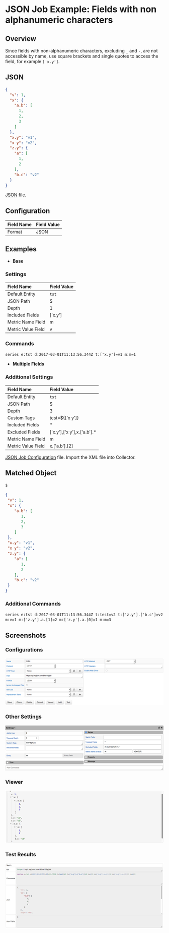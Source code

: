 # JSON Job Example: Fields with non alphanumeric characters

## Overview

Since fields with non-alphanumeric characters, excluding `_` and `-`, are not accessible by name, use square brackets and single quotes to access the field, for example `['x.y']`.

## JSON

```json
{
  "v": 1,
  "x": {
    "a.b": [
      1,
      2,
      3
    ]
  },
  "x.y": "v1",
  "x y": "v2",
  "z.y": {
    "a": [
      1,
      2
    ],
    "b.c": "v2"
  }
}
```

[JSON](./fields_with_non_alphanumeric.json) file.

## Configuration

Field Name | Field Value
:--------- | :----------
Format     | JSON

## Examples

* **Base**

### Settings

  Field Name         | Field Value
:----------------- | :----------
Default Entity     | `tst`
JSON Path          | $
Depth              | 1
Included Fields    | ['x.y']
Metric Name Field  | m
Metric Value Field | v

### Commands

   ```ls
 series e:tst d:2017-03-01T11:13:56.344Z t:['x.y']=v1 m:m=1
 ```

* **Multiple Fields**

### Additional Settings

  Field Name         | Field Value
:----------------- | :----------
Default Entity     | `tst`
JSON Path          | $
Depth              | 3
Custom Tags        | test=${['x y']}
Included Fields    | *
Excluded Fields    | ['x.y'],['x y'],x.['a.b'].*
Metric Name Field  | m
Metric Value Field | x.['a.b'].[2]

  [JSON Job Configuration](./fields_with_non_alphanumeric.xml) file. Import the XML file into Collector.

## Matched Object

  ```javascript
  $
  ```

  ```json
  {
   "v": 1,
   "x": {
      "a.b": [
         1,
         2,
         3
      ]
   },
   "x.y": "v1",
   "x y": "v2",
   "z.y": {
      "a": [
         1,
         2
      ],
      "b.c": "v2"
   }
  }
  ```

### Additional Commands

  ```ls
  series e:tst d:2017-03-01T11:13:56.344Z t:test=v2 t:['z.y'].['b.c']=v2 m:v=1 m:['z.y'].a.[1]=2 m:['z.y'].a.[0]=1 m:m=3
  ```

## Screenshots

### Configurations

![](./images/configuration.png)

### Other Settings

![](./images/settings.png)

### **Viewer**

![](./images/viewer.png)

### Test Results

![](./images/test_results.png)